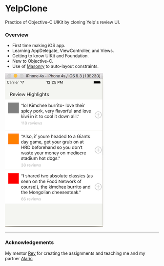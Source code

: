 # YelpClone
Practice of Objective-C UIKit by cloning Yelp's review UI.

### Overview

* First time making iOS app.
* Learning AppDelegate, ViewController, and Views.
* Getting to know UIKit and Foundation.
* New to Objective-C.
* Use of [Masonry](https://github.com/SnapKit/Masonry) to auto-layout constraints.

![YelpClone Image](https://github.com/logicxd/YelpClone/blob/master/YelpScreenShot.png)

---

### Acknowledgements
My mentor [Rey](https://github.com/reygonzales) for creating the assignments and teaching me and my partner [Alaric](https://github.com/AlaricGonzales) 
